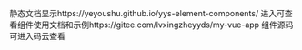 静态文档显示https://yeyoushu.github.io/yys-element-components/
进入可查看组件使用文档和示例https://gitee.com/lvxingzheyyds/my-vue-app
组件源码可进入码云查看

